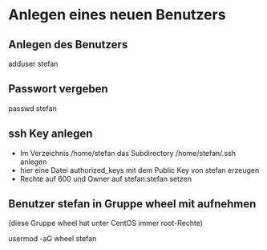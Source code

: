 ﻿# Anlegen eines neuen Benutzers

## Anlegen des Benutzers

adduser stefan

## Passwort vergeben

passwd stefan

## ssh Key anlegen

 * Im Verzeichnis /home/stefan das Subdirectory /home/stefan/.ssh anlegen
 * hier eine Datei authorized_keys mit dem Public Key von stefan erzeugen
 * Rechte auf 600 und Owner auf stefan:stefan setzen
 
## Benutzer stefan in Gruppe wheel mit aufnehmen

(diese Gruppe wheel hat unter CentOS immer root-Rechte)
 
 usermod -aG wheel stefan